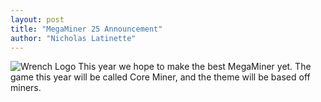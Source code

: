 ```yaml
---
layout: post
title: "MegaMiner 25 Announcement"
author: "Nicholas Latinette"
---
```

![Wrench Logo](/static/img/wrench.png)
This year we hope to make the best MegaMiner yet. The game this year will be called Core Miner, and the theme will be based off miners.

